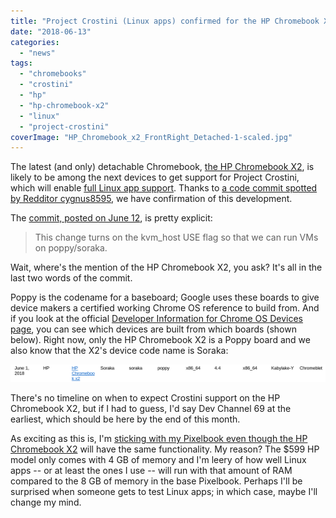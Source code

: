```yaml
---
title: "Project Crostini (Linux apps) confirmed for the HP Chromebook X2"
date: "2018-06-13"
categories: 
  - "news"
tags: 
  - "chromebooks"
  - "crostini"
  - "hp"
  - "hp-chromebook-x2"
  - "linux"
  - "project-crostini"
coverImage: "HP_Chromebook_x2_FrontRight_Detached-1-scaled.jpg"
---
```


The latest (and only) detachable Chromebook, [the HP Chromebook X2](https://www.aboutchromebooks.com/news/hp-chromebook-x2-arrives-as-the-first-detachable-chromebook-tablet/), is likely to be among the next devices to get support for Project Crostini, which will enable [full Linux app support](https://www.aboutchromebooks.com/tag/crostini/). Thanks to [a code commit spotted by Redditor cygnus8595](https://www.reddit.com/r/Crostini/comments/8qvbt5/new_commit_for_poppy_baseboard_hp_chromebook_x2/), we have confirmation of this development.

The [commit, posted on June 12](https://chromium-review.googlesource.com/c/chromiumos/overlays/board-overlays/+/1097708), is pretty explicit:

> This change turns on the kvm\_host USE flag so that we can run VMs on poppy/soraka.

Wait, where's the mention of the HP Chromebook X2, you ask? It's all in the last two words of the commit.

Poppy is the codename for a baseboard; Google uses these boards to give device makers a certified working Chrome OS reference to build from. And if you look at the official [Developer Information for Chrome OS Devices page](https://www.chromium.org/chromium-os/developer-information-for-chrome-os-devices), you can see which devices are built from which boards (shown below). Right now, only the HP Chromebook X2 is a Poppy board and we also know that the X2's device code name is Soraka:

[![HP Chromebook X2 poppy](images/HP-Chromebook-X2-poppy.png)](https://www.aboutchromebooks.com/wp-content/uploads/2018/06/HP-Chromebook-X2-poppy.png)

There's no timeline on when to expect Crostini support on the HP Chromebook X2, but if I had to guess, I'd say Dev Channel 69 at the earliest, which should be here by the end of this month.

As exciting as this is, I'm [sticking with my Pixelbook even though the HP Chromebook X2](https://www.aboutchromebooks.com/opinion/pixelbook-or-hp-chromeook-x2-detachable-chrome-tablet/) will have the same functionality. My reason? The $599 HP model only comes with 4 GB of memory and I'm leery of how well Linux apps -- or at least the ones I use -- will run with that amount of RAM compared to the 8 GB of memory in the base Pixelbook. Perhaps I'll be surprised when someone gets to test Linux apps; in which case, maybe I'll change my mind.
